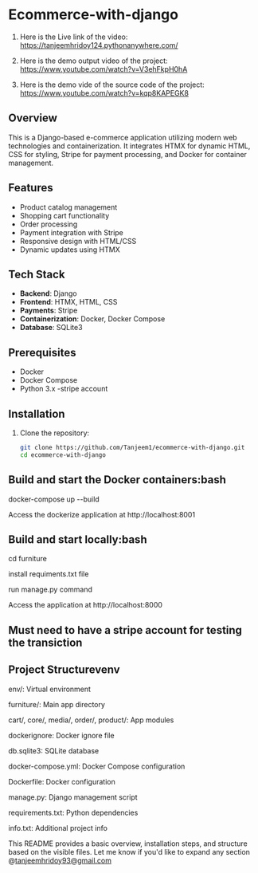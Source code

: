 # Ecommerce-with-django

1) Here is the Live link of the video:  https://tanjeemhridoy124.pythonanywhere.com/

2) Here is the demo output video of the project: https://www.youtube.com/watch?v=V3ehFkpH0hA

3) Here is the demo vide of the source code of the project: https://www.youtube.com/watch?v=kqp8KAPEGK8




## Overview
This is a Django-based e-commerce application utilizing modern web technologies and containerization. It integrates HTMX for dynamic HTML, CSS for styling, Stripe for payment processing, and Docker for container management.



## Features
- Product catalog management
- Shopping cart functionality
- Order processing
- Payment integration with Stripe
- Responsive design with HTML/CSS
- Dynamic updates using HTMX

## Tech Stack
- **Backend**: Django
- **Frontend**: HTMX, HTML, CSS
- **Payments**: Stripe
- **Containerization**: Docker, Docker Compose
- **Database**: SQLite3

## Prerequisites
- Docker
- Docker Compose
- Python 3.x
-stripe account

## Installation
1. Clone the repository:
   ```bash
   git clone https://github.com/Tanjeem1/ecommerce-with-django.git
   cd ecommerce-with-django

## Build and start the Docker containers:bash

docker-compose up --build

Access the dockerize application at http://localhost:8001


## Build and start locally:bash

cd furniture

install requiments.txt file

run manage.py command

Access the application at http://localhost:8000

## Must need to have a stripe account for testing the transiction


## Project Structurevenv

env/: Virtual environment

furniture/: Main app directory

cart/, core/, media/, order/, product/: App modules

dockerignore: Docker ignore file

db.sqlite3: SQLite database

docker-compose.yml: Docker Compose configuration

Dockerfile: Docker configuration

manage.py: Django management script

requirements.txt: Python dependencies

info.txt: Additional project info



This README provides a basic overview, installation steps, and structure based on the visible files. Let me know if you'd like to expand any section @tanjeemhridoy93@gmail.com
